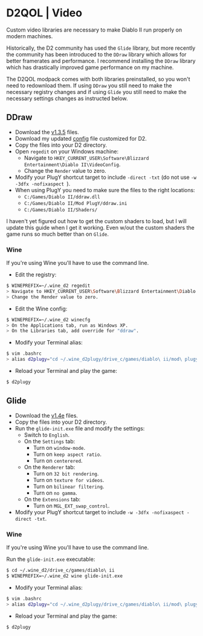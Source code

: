 # D2QOL | Video

Custom video libraries are necessary to make Diablo II run properly on modern machines.

Historically, the D2 community has used the ``Glide`` library, but more recently the community has been introduced to the ``DDraw`` library which allows for better framerates and performance.  I recommend installing the ``DDraw`` library which has drastically improved game performance on my machine.

The D2QOL modpack comes with both libraries preinstalled, so you won't need to redownload them.  If using ``DDraw`` you still need to make the necessary registry changes and if using ``Glide`` you still need to make the necessary settings changes as instructed below.

## DDraw

- Download the [v1.3.5](https://github.com/CnCNet/cnc-ddraw/releases) files.
- Download my updated [config](https://github.com/whipowill/d2-plugy-qol/blob/master/Diablo%20II/Mod%20PlugY/ddraw.ini) file customized for D2.
- Copy the files into your D2 directory.
- Open ``regedit`` on your Windows machine:
	- Navigate to ``HKEY_CURRENT_USER\Software\Blizzard Entertainment\Diablo II\VideoConfig``.
	- Change the ``Render`` value to zero.
- Modify your PlugY shortcut target to include ``-direct -txt`` (do not use ``-w -3dfx -nofixaspect ``).
- When using PlugY you need to make sure the files to the right locations:
	- ``C:/Games/Diablo II/ddraw.dll``
	- ``C:/Games/Diablo II/Mod PlugY/ddraw.ini``
	- ``C:/Games/Diablo II/Shaders/``

I haven't yet figured out how to get the custom shaders to load, but I will update this guide when I get it working.  Even w/out the custom shaders the game runs so much better than on ``Glide``.

### Wine

If you're using Wine you'll have to use the command line.

- Edit the registry:
```bash
$ WINEPREFIX=~/.wine_d2 regedit
> Navigate to HKEY_CURRENT_USER\Software\Blizzard Entertainment\Diablo II\VideoConfig.
> Change the Render value to zero.
```
- Edit the Wine config:
```bash
$ WINEPREFIX=~/.wine_d2 winecfg
> On the Applications tab, run as Windows XP.
> On the Libraries tab, add override for "ddraw".
```
- Modify your Terminal alias:
```bash
$ vim .bashrc
> alias d2plugy="cd ~/.wine_d2plugy/drive_c/games/diablo\ ii/mod\ plugy && WINEPREFIX=~/.wine_d2plugy wine plugy.exe -direct -txt"
```
- Reload your Terminal and play the game:
```bash
$ d2plugy
```

## Glide

- Download the [v1.4e](http://www.svenswrapper.de/english/files.html) files.
- Copy the files into your D2 directory.
- Run the ``glide-init.exe`` file and modify the settings:
	- Switch to ``English``.
	- On the ``Settings`` tab:
		- Turn on ``window-mode``.
		- Turn on ``keep aspect ratio``.
		- Turn on ``centerered``.
	- On the ``Renderer`` tab:
		- Turn on ``32 bit rendering``.
		- Turn on ``texture for videos``.
		- Turn on ``bilinear filtering``.
		- Turn on ``no gamma``.
	- On the ``Extensions`` tab:
		- Turn on ``MGL_EXT_swap_control``.
- Modify your PlugY shortcut target to include ``-w -3dfx -nofixaspect -direct -txt``.

### Wine

If you're using Wine you'll have to use the command line.

Run the ``glide-init.exe`` executable:
```bash
$ cd ~/.wine_d2/drive_c/games/diablo\ ii
$ WINEPREFIX=~/.wine_d2 wine glide-init.exe
```
- Modify your Terminal alias:
```bash
$ vim .bashrc
> alias d2plugy="cd ~/.wine_d2plugy/drive_c/games/diablo\ ii/mod\ plugy && WINEPREFIX=~/.wine_d2plugy wine plugy.exe -w -3dfx -nofixaspect -direct -txt"
```
- Reload your Terminal and play the game:
```bash
$ d2plugy
```